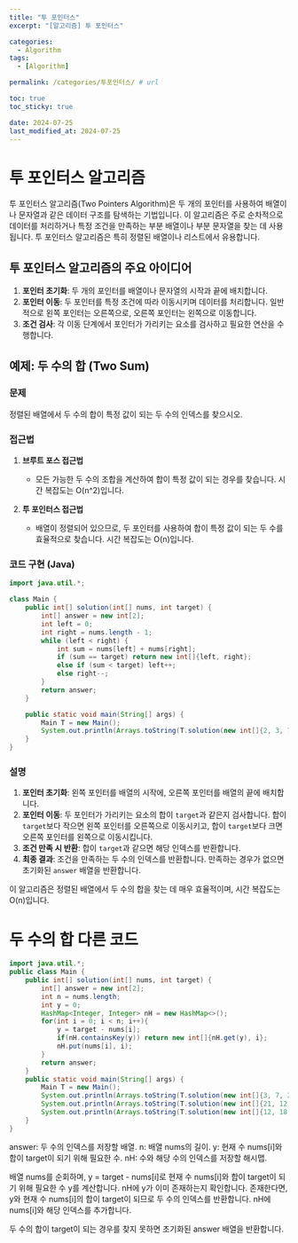 ```yaml
---
title: "투 포인터스"
excerpt: "[알고리즘] 투 포인터스"

categories:
  - Algorithm
tags:
  - [Algorithm]

permalink: /categories/투포인터스/ # url

toc: true
toc_sticky: true

date: 2024-07-25
last_modified_at: 2024-07-25
---
```


# 투 포인터스 알고리즘

투 포인터스 알고리즘(Two Pointers Algorithm)은 두 개의 포인터를 사용하여 배열이나 문자열과 같은 데이터 구조를 탐색하는 기법입니다. 
이 알고리즘은 주로 순차적으로 데이터를 처리하거나 특정 조건을 만족하는 부분 배열이나 부분 문자열을 찾는 데 사용됩니다.
투 포인터스 알고리즘은 특히 정렬된 배열이나 리스트에서 유용합니다.

## 투 포인터스 알고리즘의 주요 아이디어

1. **포인터 초기화**: 두 개의 포인터를 배열이나 문자열의 시작과 끝에 배치합니다.
2. **포인터 이동**: 두 포인터를 특정 조건에 따라 이동시키며 데이터를 처리합니다. 일반적으로 왼쪽 포인터는 오른쪽으로, 오른쪽 포인터는 왼쪽으로 이동합니다.
3. **조건 검사**: 각 이동 단계에서 포인터가 가리키는 요소를 검사하고 필요한 연산을 수행합니다.

## 예제: 두 수의 합 (Two Sum)

### 문제
정렬된 배열에서 두 수의 합이 특정 값이 되는 두 수의 인덱스를 찾으시오.

### 접근법

1. **브루트 포스 접근법**
   - 모든 가능한 두 수의 조합을 계산하여 합이 특정 값이 되는 경우를 찾습니다. 시간 복잡도는 O(n^2)입니다.

2. **투 포인터스 접근법**
   - 배열이 정렬되어 있으므로, 두 포인터를 사용하여 합이 특정 값이 되는 두 수를 효율적으로 찾습니다. 시간 복잡도는 O(n)입니다.

### 코드 구현 (Java)

```java
import java.util.*;

class Main {
    public int[] solution(int[] nums, int target) {
        int[] answer = new int[2];
        int left = 0;
        int right = nums.length - 1;
        while (left < right) {
            int sum = nums[left] + nums[right];
            if (sum == target) return new int[]{left, right};
            else if (sum < target) left++;
            else right--;
        }
        return answer;
    }

    public static void main(String[] args) {
        Main T = new Main();
        System.out.println(Arrays.toString(T.solution(new int[]{2, 3, 7, 8, 9, 12, 15}, 12)));
    }
}
```

### 설명
1. **포인터 초기화**: 왼쪽 포인터를 배열의 시작에, 오른쪽 포인터를 배열의 끝에 배치합니다.
2. **포인터 이동**: 두 포인터가 가리키는 요소의 합이 `target`과 같은지 검사합니다. 합이 `target`보다 작으면 왼쪽 포인터를 오른쪽으로 이동시키고, 합이 `target`보다 크면 오른쪽 포인터를 왼쪽으로 이동시킵니다.
3. **조건 만족 시 반환**: 합이 `target`과 같으면 해당 인덱스를 반환합니다.
4. **최종 결과**: 조건을 만족하는 두 수의 인덱스를 반환합니다. 만족하는 경우가 없으면 초기화된 `answer` 배열을 반환합니다.

이 알고리즘은 정렬된 배열에서 두 수의 합을 찾는 데 매우 효율적이며, 시간 복잡도는 O(n)입니다.

# 두 수의 합 다른 코드

```java
import java.util.*;
public class Main {
    public int[] solution(int[] nums, int target) {
        int[] answer = new int[2];
        int n = nums.length;
        int y = 0;
        HashMap<Integer, Integer> nH = new HashMap<>();
        for(int i = 0; i < n; i++){
            y = target - nums[i];
            if(nH.containsKey(y)) return new int[]{nH.get(y), i};
            nH.put(nums[i], i);
        }
        return answer;    
    }
    public static void main(String[] args) {
		Main T = new Main();
        System.out.println(Arrays.toString(T.solution(new int[]{3, 7, 2, 12, 9, 15, 8}, 12)));	
		System.out.println(Arrays.toString(T.solution(new int[]{21, 12, 30, 15, 6, 2, 9, 19, 14}, 24)));
		System.out.println(Arrays.toString(T.solution(new int[]{12, 18, 5, 8, 21, 27, 22, 25, 16, 2}, 28)));
    }
}
```

answer: 두 수의 인덱스를 저장할 배열.
n: 배열 nums의 길이.
y: 현재 수 nums[i]와 합이 target이 되기 위해 필요한 수.
nH: 수와 해당 수의 인덱스를 저장할 해시맵.

배열 nums를 순회하며, y = target - nums[i]로 현재 수 nums[i]와 합이 target이 되기 위해 필요한 수 y를 계산합니다.
nH에 y가 이미 존재하는지 확인합니다. 존재한다면, y와 현재 수 nums[i]의 합이 target이 되므로 두 수의 인덱스를 반환합니다.
nH에 nums[i]와 해당 인덱스를 추가합니다.

두 수의 합이 target이 되는 경우를 찾지 못하면 초기화된 answer 배열을 반환합니다.
